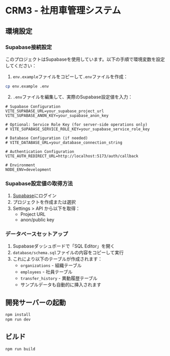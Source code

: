 # CRM3 - 社用車管理システム

## 環境設定

### Supabase接続設定

このプロジェクトはSupabaseを使用しています。以下の手順で環境変数を設定してください：

1. `env.example`ファイルをコピーして`.env`ファイルを作成：
```bash
cp env.example .env
```

2. `.env`ファイルを編集して、実際のSupabase設定値を入力：

```env
# Supabase Configuration
VITE_SUPABASE_URL=your_supabase_project_url
VITE_SUPABASE_ANON_KEY=your_supabase_anon_key

# Optional: Service Role Key (for server-side operations only)
# VITE_SUPABASE_SERVICE_ROLE_KEY=your_supabase_service_role_key

# Database Configuration (if needed)
# VITE_DATABASE_URL=your_database_connection_string

# Authentication Configuration
VITE_AUTH_REDIRECT_URL=http://localhost:5173/auth/callback

# Environment
NODE_ENV=development
```

### Supabase設定値の取得方法

1. [Supabase](https://supabase.com)にログイン
2. プロジェクトを作成または選択
3. Settings > API から以下を取得：
   - Project URL
   - anon/public key

### データベースセットアップ

1. Supabaseダッシュボードで「SQL Editor」を開く
2. `database/schema.sql`ファイルの内容をコピーして実行
3. これにより以下のテーブルが作成されます：
   - `organizations` - 組織テーブル
   - `employees` - 社員テーブル
   - `transfer_history` - 異動履歴テーブル
   - サンプルデータも自動的に挿入されます

## 開発サーバーの起動

```bash
npm install
npm run dev
```

## ビルド

```bash
npm run build
```
